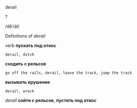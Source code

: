 derail

?

/dēˈrāl/

Definitions of _derail_

verb
**пускать под откос**

    derail, ditch
**сходить с рельсов**

    go off the rails, derail, leave the track, jump the track
**вызывать крушение**

    derail, wreck

_derail_
**сойти с рельсов**, **пустить под откос**
